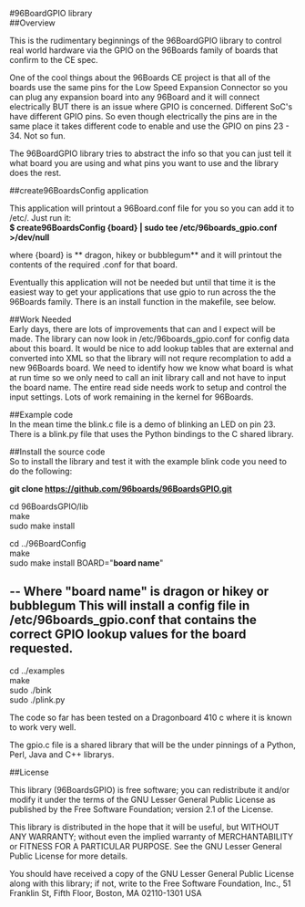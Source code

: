 #96BoardGPIO library  
##Overview  

This is the rudimentary beginnings of the 96BoardGPIO library
to control real world hardware via the GPIO on the 96Boards family of
boards that confirm to the CE spec.

One of the cool things about the 96Boards CE project is that all of the
boards use the same pins for the Low Speed Expansion Connector so you can
plug any expansion board into any 96Board and it will connect electrically
BUT there is an issue where GPIO is concerned.  Different SoC's have
different GPIO pins.  So even though electrically the pins are in the same
place it takes different code to enable and use the GPIO on pins 23 - 34. 
Not so fun.

The 96BoardGPIO library tries to abstract the info so that you can just
tell it what board you are using and what pins you want to use and the
library does the rest.

##create96BoardsConfig application

This application will printout a 96Board.conf file for you so you can add 
it to /etc/.  Just run it:  
**$ create96BoardsConfig {board} | sudo tee /etc/96boards_gpio.conf >/dev/null**  

where {board} is ** dragon, hikey or bubblegum** and it will printout the 
contents of the required .conf for that board.

Eventually this application will not be needed but until that time it is 
the easiest way to get your applications that use gpio to run across the
the 96Boards family. There is an install function in the makefile, see 
below.

##Work Needed  
Early days, there are lots of improvements that can and I expect will be
made.  The library can now look in /etc/96boards_gpio.conf for config data
about this board.  It would be nice to add lookup tables that are external
and converted into XML so that the library will not requre recomplation to
add a new 96Boards board.  We need to identify how we know what board is
what at run time so we only need to call an init library call and not have
to input the board name.  The entire read side needs work to setup and
control the input settings.  Lots of work remaining in the kernel for
96Boards.

##Example code  
In the mean time the blink.c file is a demo of blinking an LED on pin 23. 
There is a blink.py file that uses the Python bindings to the C shared
library.

##Install the source code  
So to install the library and test it with the example blink code you need
to do the following:

**git clone https://github.com/96boards/96BoardsGPIO.git**  

cd 96BoardsGPIO/lib  
make  
sudo make install  

cd ../96BoardConfig  
make  
sudo make install BOARD="**board name**"  

--
Where "**board name**" is dragon or hikey or bubblegum  This will install 
a config file in /etc/96boards_gpio.conf that contains the correct GPIO 
lookup values for the board requested.
--

cd ../examples  
make  
sudo ./bink  
sudo ./plink.py  

The code so far has been tested on a Dragonboard 410 c where it is known to
work very well.

The gpio.c file is a shared library that will be the under pinnings
of a Python, Perl, Java and C++ librarys.

##License

This library (96BoardsGPIO) is free software; you can redistribute it
and/or modify it under the terms of the GNU Lesser General Public License
as published by the Free Software Foundation; version 2.1 of the
License.

This library is distributed in the hope that it will be useful, 
but WITHOUT ANY WARRANTY; without even the implied warranty of
MERCHANTABILITY or FITNESS FOR A PARTICULAR PURPOSE.  See the GNU 
Lesser General Public License for more details.

You should have received a copy of the GNU Lesser General Public 
License along with this library; if not, write to the Free Software 
Foundation, Inc., 51 Franklin St, Fifth Floor, Boston, MA 02110-1301 USA

